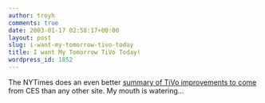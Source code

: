 ```yaml
---
author: troyh
comments: true
date: 2003-01-17 02:58:17+00:00
layout: post
slug: i-want-my-tomorrow-tivo-today
title: I want My Tomorrow TiVo Today!
wordpress_id: 1852
---
```


The NYTimes does an even better [summary of TiVo improvements to come](http://www.nytimes.com/2003/01/16/technology/circuits/16POGUE-EMAIL.html) from CES than any other site.  My mouth is watering...
